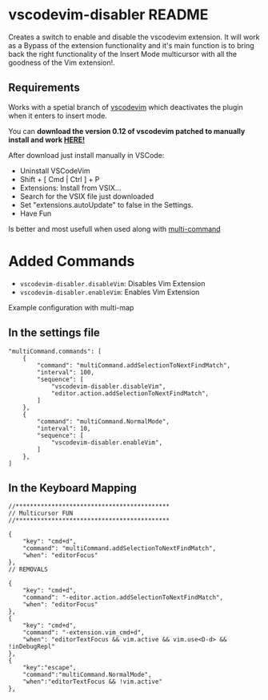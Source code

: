 # vscodevim-disabler README

Creates a switch to enable and disable the vscodevim extension. It will work as a Bypass of the extension functionality and it's main function is to bring back the right functionality of the Insert Mode multicursor with all the goodness of the Vim extension!.

## Requirements

Works with a spetial branch of [vscodevim](https://marketplace.visualstudio.com/items?itemName=vscodevim.vim) which deactivates the plugin when it enters to insert mode.

You can **download the version 0.12 of vscodevim patched to manually install and work [HERE!](https://github.com/tomasruizr/Vim/raw/master/vim-0.12.0.vsix)**

After download just install manually in VSCode:

* Uninstall VSCodeVim
* Shift + [ Cmd | Ctrl ] + P
* Extensions: Install from VSIX...
* Search for the VSIX file just downloaded
* Set "extensions.autoUpdate" to false in the Settings.
* Have Fun

Is better and most usefull when used along with [multi-command](https://marketplace.visualstudio.com/items?itemName=ryuta46.multi-command)

# Added Commands

* `vscodevim-disabler.disableVim`: Disables Vim Extension
* `vscodevim-disabler.enableVim`: Enables Vim Extension


Example configuration with multi-map

## In the settings file
```
"multiCommand.commands": [
    {
        "command": "multiCommand.addSelectionToNextFindMatch",
        "interval": 100,
        "sequence": [
            "vscodevim-disabler.disableVim",
            "editor.action.addSelectionToNextFindMatch",
        ]
    },
    {
        "command": "multiCommand.NormalMode",
        "interval": 10,
        "sequence": [
            "vscodevim-disabler.enableVim",
        ]
    },
]
````
## In the Keyboard Mapping
```
//*******************************************
// Multicursor FUN
//*******************************************

{
    "key": "cmd+d",
    "command": "multiCommand.addSelectionToNextFindMatch",
    "when": "editorFocus"
},
// REMOVALS

{
    "key": "cmd+d",
    "command": "-editor.action.addSelectionToNextFindMatch",
    "when": "editorFocus"
},
{
    "key": "cmd+d",
    "command": "-extension.vim_cmd+d",
    "when": "editorTextFocus && vim.active && vim.use<D-d> && !inDebugRepl"
},
{
    "key":"escape",
    "command":"multiCommand.NormalMode",
    "when":"editorTextFocus && !vim.active"
},
```